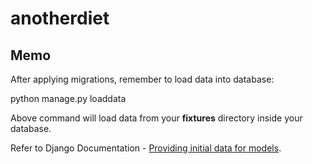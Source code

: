 # anotherdiet

## Memo

After applying migrations, remember to load data into database:

  python manage.py loaddata

Above command will load data from your **fixtures** directory inside your database.

Refer to Django Documentation - [Providing initial data for models](https://docs.djangoproject.com/en/1.10/howto/initial-data).
